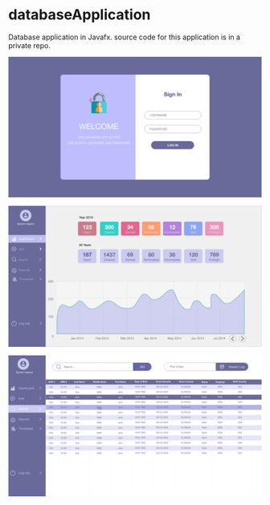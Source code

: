 # databaseApplication
Database application in Javafx.
source code for this application is in a private repo. 

![Screenshot](Loginscreen.png)

![Screenshot](dashboard.png)

![Screenshot](search.png)
